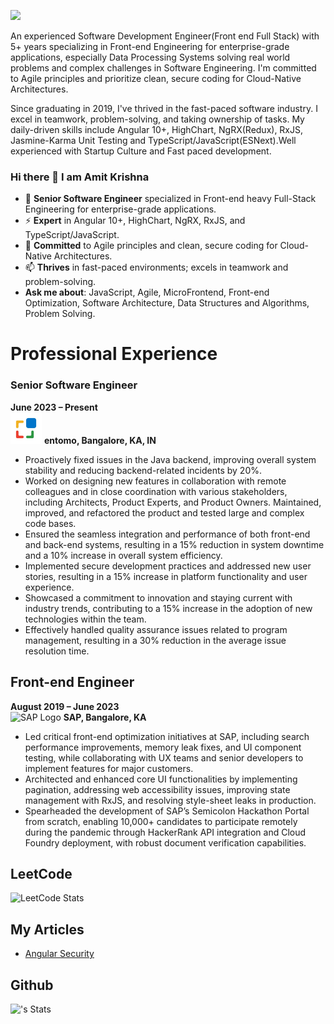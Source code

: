 ![](https://komarev.com/ghpvc/?username=amitkrishna&label=PROFILE+VIEWS&color=blue)

An experienced Software Development Engineer(Front end Full Stack) with 5+ years specializing in Front-end Engineering for enterprise-grade applications, especially Data Processing Systems solving real world problems and complex challenges in Software Engineering. I'm committed to Agile principles and prioritize clean, secure coding for Cloud-Native Architectures.

Since graduating in 2019, I've thrived in the fast-paced software industry. I excel in teamwork, problem-solving, and taking ownership of tasks. My daily-driven skills include Angular 10+, HighChart, NgRX(Redux), RxJS, Jasmine-Karma Unit Testing and TypeScript/JavaScript(ESNext).Well experienced with Startup Culture and Fast paced development.

### Hi there 👋 I am Amit Krishna
   - 🌱 **Senior Software Engineer** specialized in Front-end heavy Full-Stack Engineering for enterprise-grade applications.
   - ⚡ **Expert** in Angular 10+, HighChart, NgRX, RxJS, and TypeScript/JavaScript.
   - 👯 **Committed** to Agile principles and clean, secure coding for Cloud-Native Architectures.
   - 📫 **Thrives** in fast-paced environments; excels in teamwork and problem-solving.
   - **Ask me about**: JavaScript, Agile, MicroFrontend, Front-end Optimization, Software Architecture, Data Structures and Algorithms, Problem Solving.

# Professional Experience

### Senior Software Engineer
**June 2023 – Present**  
<img src="entomo_logo.jpg" alt="Entomo Logo" width="50" height="50">
**entomo, Bangalore, KA, IN**

- Proactively fixed issues in the Java backend, improving overall system stability and reducing backend-related incidents by 20%.
- Worked on designing new features in collaboration with remote colleagues and in close coordination with various stakeholders, including Architects, Product Experts, and Product Owners. Maintained, improved, and refactored the product and tested large and complex code bases.
- Ensured the seamless integration and performance of both front-end and back-end systems, resulting in a 15% reduction in system downtime and a 10% increase in overall system efficiency.
- Implemented secure development practices and addressed new user stories, resulting in a 15% increase in platform functionality and user experience.
- Showcased a commitment to innovation and staying current with industry trends, contributing to a 15% increase in the adoption of new technologies within the team.
- Effectively handled quality assurance issues related to program management, resulting in a 30% reduction in the average issue resolution time.

## Front-end Engineer
**August 2019 – June 2023**  
<img src="https://upload.wikimedia.org/wikipedia/commons/5/59/SAP_2011_logo.svg" alt="SAP Logo" width="70" height="50">
**SAP, Bangalore, KA**

- Led critical front-end optimization initiatives at SAP, including search performance improvements, memory leak fixes, and UI component testing, while collaborating with UX teams and senior developers to implement features for major customers.
- Architected and enhanced core UI functionalities by implementing pagination, addressing web accessibility issues, improving state management with RxJS, and resolving style-sheet leaks in production.
- Spearheaded the development of SAP’s Semicolon Hackathon Portal from scratch, enabling 10,000+ candidates to participate remotely during the pandemic through HackerRank API integration and Cloud Foundry deployment, with robust document verification capabilities.

## LeetCode

   ![LeetCode Stats](https://leetcard.jacoblin.cool/amit_krishna_)

## My Articles
- [Angular Security](https://amitkrishnatech.substack.com/p/ngsecbrokenaccesscontrol?r=2052gt&utm_campaign=post&utm_medium=web&triedRedirect=true)

## Github
![<amitkrishna>'s Stats](https://github-readme-stats.vercel.app/api?username=amitkrishna&theme=vue-dark&show_icons=true&hide_border=true&count_private=true)

<!--  ## Github

   ![GithubStats](https://github-readme-stats.vercel.app/api?username=amitkrishna&show_icons=true&title_color=blue&icon_color=bluef&text_color=red&bg_color=green)

 #![Programming_Language_Stat](https://github-readme-stats.vercel.app/api/top-langs/?username=amitkrishna&layout=compact&theme=dark) -->



<!--
**amitkrishna/amitkrishna** is a ✨ _special_ ✨ repository because its `README.md` (this file) appears on your GitHub profile.

Here are some ideas to get you started:

- 🔭 I’m currently working on ...
- 🌱 I’m currently learning ...
- 👯 I’m looking to collaborate on ...
- 🤔 I’m looking for help with ...
- 💬 Ask me about ...
- 📫 How to reach me: ...
- 😄 Pronouns: ...
- ⚡ Fun fact: ...
   Software Developer Intern @SAP 💻                                  
  🎓 Grad. Student Software Engineering  |   Problem Solver  | Dev-ops   | K8s | Helm
  
  
  
   Grad. Student Software Engineering  |   Problem Solver  | Dev-ops   | K8s | Helm | Jenkins | Kyma | Gardner | Grafana 


-->
